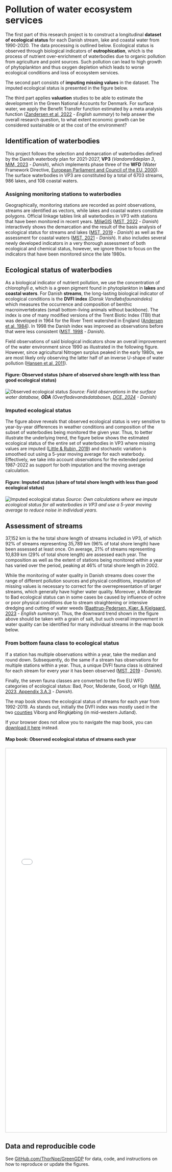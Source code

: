 # Pollution of water ecosystem services
The first part of this research project is to construct a longitudinal **dataset of ecological status** for each Danish stream, lake and coastal water from 1990-2020. The data processing is outlined below. Ecological status is observed through biological indicators of **eutrophication**, which is the process of nutrient over-enrichment of waterbodies due to organic pollution from agriculture and point sources. Such pollution can lead to high growth of phytoplankton and thus oxygen depletion which leads to worse ecological conditions and loss of ecosystem services.

The second part consists of **imputing missing values** in the dataset. The imputed ecological status is presented in the figure below.

The third part applies **valuation** studies to be able to estimate the development in the Green National Accounts for Denmark. For surface water, we apply the Benefit Transfer function estimated by a meta analysis function ([Zandersen et al, 2022](https://dce.au.dk/udgivelser/vr/nr-451-500/abstracts/no-486-socio-economic-benefits-of-improved-water-quality-development-and-use-of-meta-analysis-function-for-benefit-transfer) - *English summary*) to help answer the overall research question, to what extent economic growth can be considered sustainable or at the cost of the environment?

## Identification of waterbodies
This project follows the selection and demarcation of waterbodies defined by the Danish waterbody plan for 2021-2027, **VP3** (*Vandområdeplan 3*, [MiM, 2023](https://mst.dk/erhverv/rent-miljoe-og-sikker-forsyning/vandmiljoe/vandomraadeplaner/overblik-vandomraadeplanerne-2021-2027) - *Danish*), which implements phase three of the **WFD** (Water Framework Directive, [European Parliament and Council of the EU, 2000](https://environment.ec.europa.eu/topics/water/water-framework-directive_en)). The surface waterbodies in VP3 are constituted by a total of 6703 streams, 986 lakes, and 108 coastal waters.

### Assigning monitoring stations to waterbodies
Geographically, monitoring stations are recorded as point observations, streams are identified as vectors, while lakes and coastal waters constitute polygons. Official linkage tables link all waterbodies in VP3 with stations that have been monitored in recent years. [MiljøGIS](https://miljoegis.mim.dk/spatialmap?profile=vandrammedirektiv3-2022) ([MST, 2022](https://miljoegis.mim.dk/spatialmap?profile=vandrammedirektiv3-2022) - *Danish*) interactively shows the demarcation and the result of the basis analysis of ecological status for streams and lakes ([MST, 2019](https://mst.dk/erhverv/rent-miljoe-og-sikker-forsyning/vandmiljoe/vandomraadeplaner/overblik-vandomraadeplanerne-2021-2027/basisanalysen-2021-2027) - *Danish*) as well as the assessment for coastal waters ([MST, 2021](https://mst.dk/erhverv/rent-miljoe-og-sikker-forsyning/vandmiljoe/vandomraadeplaner/overblik-vandomraadeplanerne-2021-2027/tilstandsvurderinger-2021) - *Danish*). It also includes several newly developed indicators in a very thorough assessment of both ecological and chemical status, however, we ignore those to focus on the indicators that have been monitored since the late 1980s.

## Ecological status of waterbodies
As a biological indicator of nutrient pollution, we use the concentration of chlorophyll *a*, which is a green pigment found in phytoplankton in **lakes** and **coastal waters**. For Danish **streams**, the long-lasting biological indicator of ecological conditions is the **DVFI index** *(Dansk Vandløbsfaunaindeks)* which measures the occurrence and composition of benthic macroinvertebrates (small bottom-living animals without backbone). The index is one of many modified versions of the Trent Biotic Index (TBI) that was developed in 1964 for the River Trent watershed in England ([Andersen et al, 1984](https://www.sciencedirect.com/science/article/abs/pii/0043135484900629)). In 1998 the Danish index was improved as observations before that were less consistent ([MST, 1998](https://www2.mst.dk/udgiv/Publikationer/1998/87-7810-995-7/pdf/87-7810-995-7.PDF) - *Danish*).

Field observations of said biological indicators show an overall improvement of the water environment since 1990 as illustrated in the following figure. However, since agricultural Nitrogen surplus peaked in the early 1980s, we are most likely only observing the latter half of an inverse U-shape of water pollution ([Hansen et al, 2011](https://doi.org/10.1021/es102334u)).

#### Figure: Observed status (share of observed shore length with less than good ecological status)
![Observed ecological status](https://github.com/thornoe/GreenGDP/blob/master/gis/output/all_eco_obs_LessThanGood.png?raw=true)
*Source: Field observations in the surface water database, **ODA** (Overfladevandsdatabasen, [DCE, 2024](https://odaforalle.au.dk) - Danish)*

### Imputed ecological status
The figure above reveals that observed ecological status is very sensitive to year-by-year differences in weather conditions and composition of the subset of waterbodies being monitored the given year. Thus, to better illustrate the underlying trend, the figure below shows the estimated ecological status of the entire set of waterbodies in VP3 where missing values are imputed ([Little & Rubin, 2019](https://books.google.com/books?id=BemMDwAAQBAJ)) and stochastic variation is smoothed out using a 5-year moving average for each waterbody. Effectively, we take into account observations for the extended period 1987-2022 as support for both imputation and the moving average calculation.

#### Figure: Imputed status (share of total shore length with less than good ecological status)
![Imputed ecological status](https://github.com/thornoe/GreenGDP/blob/master/gis/output/all_eco_imp_LessThanGood_MA.png?raw=true)
*Source: Own calculations where we impute ecological status for all waterbodies in VP3 and use a 5-year moving average to reduce noise in individual years.*

## Assessment of streams
37,152 km is the he total shore length of streams included in VP3, of which 92% of streams representing 35,789 km (96% of total shore length) have been assessed at least once. On average, 21% of streams representing 10,839 km (29% of total shore length) are assessed each year. The composition as well as the extent of stations being monitored within a year has varied over the period, peaking at 46% of total shore length in 2002.

While the monitoring of water quality in Danish streams does cover the range of different pollution sources and physical conditions, imputation of missing values is necessary to correct for the overrepresentation of larger streams, which generally have higher water quality. Moreover, a Moderate to Bad ecological status can in some cases be caused by influence of ochre or poor physical conditions due to stream straightening or intensive dredging and cutting of water weeds ([Baattrup-Pedersen, Kjær, & Kjelgaard, 2023](https://dce.au.dk/fileadmin/dce.au.dk/Udgivelser/Videnskabelige_rapporter_500-599/SR561.pdf) - *English summary*). Thus, the downward trend shown in the figure above should be taken with a grain of salt, but such overall improvement in water quality can be identified for many individual streams in the map book below.

### From bottom fauna class to ecological status
If a station has multiple observations within a year, take the median and round down. Subsequently, do the same if a stream has observations for multiple stations within a year. Thus, a unique DVFI fauna class is obtained for each stream for every year it has been observed ([MST, 2019](https://www2.mst.dk/Udgiv/publikationer/2019/12/978-87-7038-144-4.pdf) - *Danish*).

Finally, the seven fauna classes are converted to the five EU WFD categories of ecological status: Bad, Poor, Moderate, Good, or High ([MiM, 2023, Appendix 3.A.3](https://retsinformation.dk/eli/lta/2023/792#ideb82802c-8d71-4685-8263-5ed3e3977cfc) - *Danish*).

The map book shows the ecological status of streams for each year from 1992-2019. As stands out, initially the DVFI index was mostly used in the two [counties](https://en.wikipedia.org/wiki/Counties_of_Denmark) Viborg and Ringkjøbing (in mid-western Jutland).

If your browser does not allow you to navigate the map book, you can [download it here](https://github.com/thornoe/GreenGDP/raw/master/gis/output/streams.pdf) instead.

#### Map book: Observed ecological status of streams each year
<iframe src="//www.slideshare.net/slideshow/embed_code/key/vafjNGN9GUGLOm" width="900" height="1200" frameborder="0" marginwidth="0" marginheight="0" scrolling="no" style="border:1px solid #CCC; border-width:1px; margin-bottom:1px; max-width: 100%; max-height: 100%;" allowfullscreen> </iframe>

## Data and reproducible code
See [GitHub.com/ThorNoe/GreenGDP](https://github.com/ThorNoe/GreenGDP) for data, code, and instructions on how to reproduce or update the figures.
